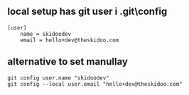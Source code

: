 ## local setup has git user i .git\config

```
[user]
    name = skidoodev
    email = hello+dev@theskidoo.com
```

## alternative to set manullay

```
git config user.name "skidoodev"
git config --local user.email "hello+dev@theskidoo.com"
```
